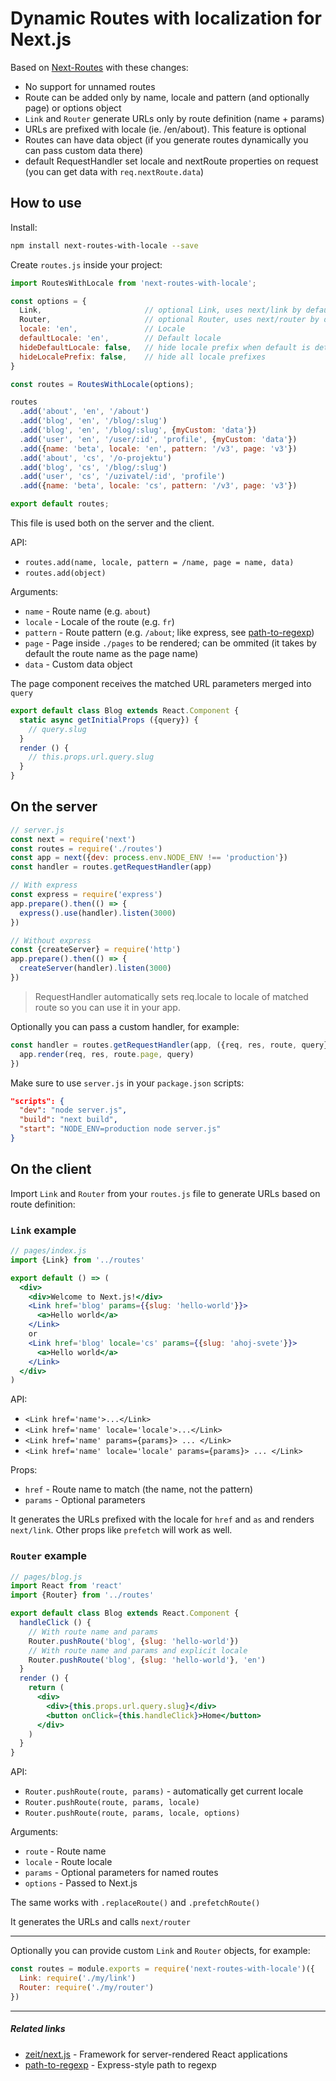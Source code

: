 # Dynamic Routes with localization for Next.js

Based on [Next-Routes](https://github.com/fridays/next-routes) with these changes:

- No support for unnamed routes
- Route can be added only by name, locale and pattern (and optionally page) or options object
- `Link` and `Router` generate URLs only by route definition (name + params)
- URLs are prefixed with locale (ie. /en/about). This feature is optional
- Routes can have data object (if you generate routes dynamically you can pass custom data there)
- default RequestHandler set locale and nextRoute properties on request (you can get data with ```req.nextRoute.data```) 

## How to use

Install:

```bash
npm install next-routes-with-locale --save
```

Create `routes.js` inside your project:

```javascript
import RoutesWithLocale from 'next-routes-with-locale';

const options = {
  Link,                       // optional Link, uses next/link by default
  Router,                     // optional Router, uses next/router by default
  locale: 'en',               // Locale
  defaultLocale: 'en',        // Default locale
  hideDefaultLocale: false,   // hide locale prefix when default is detected
  hideLocalePrefix: false,    // hide all locale prefixes
}

const routes = RoutesWithLocale(options);

routes
  .add('about', 'en', '/about')
  .add('blog', 'en', '/blog/:slug')
  .add('blog', 'en', '/blog/:slug', {myCustom: 'data'})
  .add('user', 'en', '/user/:id', 'profile', {myCustom: 'data'})
  .add({name: 'beta', locale: 'en', pattern: '/v3', page: 'v3'})
  .add('about', 'cs', '/o-projektu')
  .add('blog', 'cs', '/blog/:slug')
  .add('user', 'cs', '/uzivatel/:id', 'profile')
  .add({name: 'beta', locale: 'cs', pattern: '/v3', page: 'v3'})

export default routes;
```

This file is used both on the server and the client.

API:

- `routes.add(name, locale, pattern = /name, page = name, data)`
- `routes.add(object)`

Arguments:

- `name` - Route name (e.g. `about`)
- `locale` - Locale of the route (e.g. `fr`)
- `pattern` - Route pattern (e.g. `/about`; like express, see [path-to-regexp](https://github.com/pillarjs/path-to-regexp))
- `page` - Page inside `./pages` to be rendered; can be ommited (it takes by default the route name as the page name)
- `data` - Custom data object

The page component receives the matched URL parameters merged into `query`

```javascript
export default class Blog extends React.Component {
  static async getInitialProps ({query}) {
    // query.slug
  }
  render () {
    // this.props.url.query.slug
  }
}
```

## On the server

```javascript
// server.js
const next = require('next')
const routes = require('./routes')
const app = next({dev: process.env.NODE_ENV !== 'production'})
const handler = routes.getRequestHandler(app)

// With express
const express = require('express')
app.prepare().then(() => {
  express().use(handler).listen(3000)
})

// Without express
const {createServer} = require('http')
app.prepare().then(() => {
  createServer(handler).listen(3000)
})
```

> RequestHandler automatically sets req.locale to locale of matched route so you can use it in your app.

Optionally you can pass a custom handler, for example:

```javascript
const handler = routes.getRequestHandler(app, ({req, res, route, query}) => {
  app.render(req, res, route.page, query)
})
```

Make sure to use `server.js` in your `package.json` scripts:

```json
"scripts": {
  "dev": "node server.js",
  "build": "next build",
  "start": "NODE_ENV=production node server.js"
}
```

## On the client

Import `Link` and `Router` from your `routes.js` file to generate URLs based on route definition:

### `Link` example

```jsx
// pages/index.js
import {Link} from '../routes'

export default () => (
  <div>
    <div>Welcome to Next.js!</div>
    <Link href='blog' params={{slug: 'hello-world'}}>
      <a>Hello world</a>
    </Link>
    or
    <Link href='blog' locale='cs' params={{slug: 'ahoj-svete'}}>
      <a>Hello world</a>
    </Link>
  </div>
)
```

API:

- `<Link href='name'>...</Link>`
- `<Link href='name' locale='locale'>...</Link>`
- `<Link href='name' params={params}> ... </Link>`
- `<Link href='name' locale='locale' params={params}> ... </Link>`

Props:

- `href` - Route name to match (the name, not the pattern)
- `params` - Optional parameters

It generates the URLs prefixed with the locale for `href` and `as` and renders `next/link`. Other props like `prefetch` will work as well.

### `Router` example

```jsx
// pages/blog.js
import React from 'react'
import {Router} from '../routes'

export default class Blog extends React.Component {
  handleClick () {
    // With route name and params
    Router.pushRoute('blog', {slug: 'hello-world'})
    // With route name and params and explicit locale
    Router.pushRoute('blog', {slug: 'hello-world'}, 'en')
  }
  render () {
    return (
      <div>
        <div>{this.props.url.query.slug}</div>
        <button onClick={this.handleClick}>Home</button>
      </div>
    )
  }
}
```

API:

- `Router.pushRoute(route, params)` - automatically get current locale
- `Router.pushRoute(route, params, locale)`
- `Router.pushRoute(route, params, locale, options)`

Arguments:

- `route` - Route name
- `locale` - Route locale
- `params` - Optional parameters for named routes
- `options` - Passed to Next.js

The same works with `.replaceRoute()` and `.prefetchRoute()`

It generates the URLs and calls `next/router`

---

Optionally you can provide custom `Link` and `Router` objects, for example:

```javascript
const routes = module.exports = require('next-routes-with-locale')({
  Link: require('./my/link')
  Router: require('./my/router')
})
```

---

##### Related links

- [zeit/next.js](https://github.com/zeit/next.js) - Framework for server-rendered React applications
- [path-to-regexp](https://github.com/pillarjs/path-to-regexp) - Express-style path to regexp
